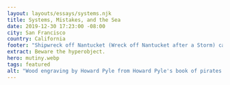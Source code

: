 ```yaml
---
layout: layouts/essays/systems.njk
title: Systems, Mistakes, and the Sea
date: 2019-12-30 17:23:00 -08:00
city: San Francisco
country: California
footer: "Shipwreck off Nantucket (Wreck off Nantucket after a Storm) ca. 1860–61 William Bradford"
extract: Beware the hyperobject.
hero: mutiny.webp
tags: featured
alt: "Wood engraving by Howard Pyle from Howard Pyle's book of pirates. A blindfolded man with his arms restrained by ropes stands at the end of a plank extended over the side of a ship as the crew of pirates watches from the deck, gathered behind their leader who holds a pistol and wears a tricorn."
---
```

